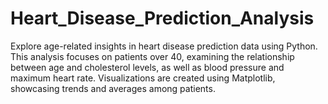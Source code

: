 # Heart_Disease_Prediction_Analysis
Explore age-related insights in heart disease prediction data using Python. This analysis focuses on patients over 40, examining the relationship between age and cholesterol levels, as well as blood pressure and maximum heart rate. Visualizations are created using Matplotlib, showcasing trends and averages among patients.
